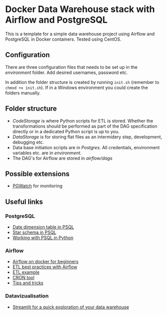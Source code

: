 # Docker Data Warehouse stack with Airflow and PostgreSQL

This is a template for a simple data warehouse project using Airflow and PostgreSQL in Docker containers. Tested using CentOS.

## Configuration

There are three configuration files that needs to be set up in the *environment* folder. Add desired usernames, password etc.

In addition the folder structure is created by running `init.sh` (remember to `chmod +x init.sh`). If in a Windows environment you could create the folders manually.

## Folder structure

- *CodeStorage* is where Python scripts for ETL is stored. Whether the transformations should be performed as part of the DAG specification directly or in a dedicated Python script is up to you.
- *DataStorage* is for storing flat files as an intermidery step, development, debugging etc.
- Data base initiation scripts are in *Postgres*. All credentials, environment variables etc. are in *environment*. 
- The DAG's for Airflow are stored in *airflow/dags*

## Possible extensions
- [PGWatch](https://github.com/cybertec-postgresql/pgwatch2) for monitoring

## Useful links

### PostgreSQL
 - [Date dimension table in PSQL](https://medium.com/@duffn/creating-a-date-dimension-table-in-postgresql-af3f8e2941ac)
 - [Star schema in PSQL](https://stackoverflow.com/questions/40972120/how-to-arrange-my-data-in-a-star-schema-structure-in-postgresql)
 - [Working with PSQL in Python](https://stackabuse.com/working-with-postgresql-in-python/)
 
 ### Airflow
 - [Airflow on docker for beginners](https://medium.com/@itunpredictable/apache-airflow-on-docker-for-complete-beginners-cf76cf7b2c9a)
 - [ETL best practices with Airflow](https://gtoonstra.github.io/etl-with-airflow/index.html)
 - [ETL example](http://michael-harmon.com/blog/AirflowETL.html)
 - [CRON tool](https://crontab.guru/)
 - [Tips and tricks](https://medium.com/datareply/airflow-lesser-known-tips-tricks-and-best-practises-cf4d4a90f8f)

 ### Datavizualisation
- [Streamlit for a quick exploration of your data warehouse](https://towardsdatascience.com/how-to-write-web-apps-using-simple-python-for-data-scientists-a227a1a01582)
